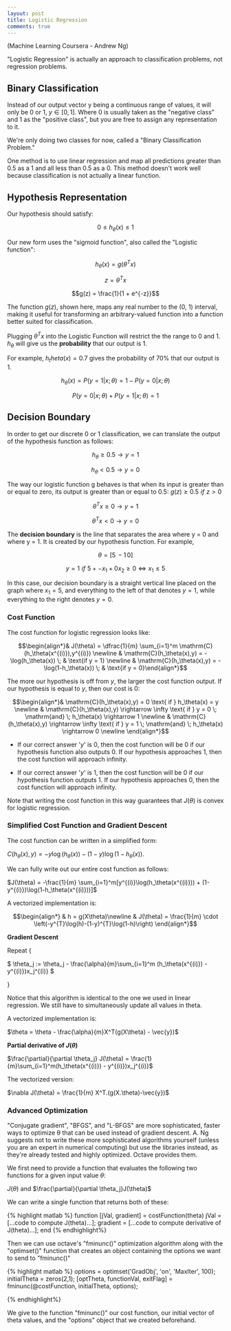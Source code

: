 ```yaml
---
layout: post
title: Logistic Regression
comments: true
---
```

(Machine Learning Coursera - Andrew Ng)

"Logistic Regression" is actually an approach to classification problems, not regression problems.

## Binary Classification

Instead of our output vector y being a continuous range of values, it will only be 0 or 1, $y \in [0,1]$.
Where 0 is usually taken as the "negative class" and 1 as the "positive class", but you are free to assign any representation to it.

We're only doing two classes for now, called a "Binary Classification Problem."

One method is to use linear regression and map all predictions greater than 0.5 as a 1 and all less than 0.5 as a 0. This method doesn't work well because classification is not actually a linear function.

## Hypothesis Representation

Our hypothesis should satisfy:

$$ 0 \le h_{\theta}(x) \le 1$$

Our new form uses the "sigmoid function", also called the "Logistic function":

$$h_{\theta}(x) = g(\theta^Tx)$$

$$z = \theta^Tx$$

$$g(z) = \frac{1}{1 + e^{-z}}$$

The function $g(z)$, shown here, maps any real number to the (0, 1) interval, making it useful for transforming an arbitrary-valued function into a function better suited for classification.

Plugging $\theta^Tx$ into the Logistic Function will restrict the the range to 0 and 1. $h_{\theta}$ will give us the __probability__ that our output is 1.

For example, $h_theta(x)=0.7$ gives the probability of 70% that our output is 1.

$$h_\theta(x) = P(y=1|x;\theta) = 1 - P(y=0|x;\theta)$$

$$P(y=0|x;\theta) + P(y=1|x;\theta) = 1$$

## Decision Boundary

In order to get our discrete 0 or 1 classification, we can translate the output of the hypothesis function as follows:

$$h_{\theta} \ge 0.5 \rightarrow y = 1$$

$$h_{\theta} < 0.5 \rightarrow y = 0$$

The way our logistic function g behaves is that when its input is greater than or equal to zero, its output is greater than or equal to 0.5: $g(z) \ge 0.5 \,\, if \,\, z > 0$

$$\theta^Tx \ge 0 \rightarrow y = 1$$

$$\theta^Tx < 0 \rightarrow y = 0$$

The __decision boundary__ is the line that separates the area where y = 0 and where y = 1. It is created by our hypothesis function. For example,

$$\theta = [5 \, -1 \, 0]$$

$$y = 1 \,\, if \,\, 5 + -x_1 + 0x_2 \ge 0 \Leftrightarrow x_1 \le 5$$

In this case, our decision boundary is a straight vertical line placed on the graph where $x_1 = 5$, and everything to the left of that denotes $y = 1$, while everything to the right denotes $y = 0$.

### Cost Function

The cost function for logistic regression looks like:

$$\begin{align*}& J(\theta) = \dfrac{1}{m} \sum_{i=1}^m \mathrm{C}(h_\theta(x^{(i)}),y^{(i)}) \newline & \mathrm{C}(h_\theta(x),y) = -\log(h_\theta(x)) \; & \text{if y = 1} \newline & \mathrm{C}(h_\theta(x),y) = -\log(1-h_\theta(x)) \; & \text{if y = 0}\end{align*}$$

The more our hypothesis is off from $y$, the larger the cost function output. If our hypothesis is equal to $y$, then our cost is 0:

$$\begin{align*}& \mathrm{C}(h_\theta(x),y) = 0 \text{  if  } h_\theta(x) = y \newline & \mathrm{C}(h_\theta(x),y) \rightarrow \infty \text{  if  } y = 0 \; \mathrm{and} \; h_\theta(x) \rightarrow 1 \newline & \mathrm{C}(h_\theta(x),y) \rightarrow \infty \text{  if  } y = 1 \; \mathrm{and} \; h_\theta(x) \rightarrow 0 \newline \end{align*}$$

- If our correct answer '$y$' is 0, then the cost function will be 0 if our hypothesis function also outputs 0. If our hypothesis approaches 1, then the cost function will approach infinity.

- If our correct answer '$y$' is 1, then the cost function will be 0 if our hypothesis function outputs 1. If our hypothesis approaches 0, then the cost function will approach infinity.

Note that writing the cost function in this way guarantees that $J(\theta)$ is convex for logistic regression.

### Simplified Cost Function and Gradient Descent

The cost function can be written in a simplified form:

$C(h_\theta(x), y) = -y \log (h_\theta(x)) - (1-y) \log(1 - h_\theta(x))$.

We can fully write out our entire cost function as follows:

$J(\theta) = -\frac{1}{m} \sum_{i=1}^m[y^{(i)}\log(h_\theta(x^{(i)})) + (1-y^{(i)})\log(1-h_\theta(x^{(i)}))]$

A vectorized implementation is:

$$\begin{align*}
& h = g(X\theta)\newline
& J(\theta)  = \frac{1}{m} \cdot \left(-y^{T}\log(h)-(1-y)^{T}\log(1-h)\right)
\end{align*}$$

**Gradient Descent**

Repeat {

$ \theta_j := \theta_j - \frac{\alpha}{m}\sum_{i=1}^m (h_\theta(x^{(i)}) - y^{(i)})x_j^{(i)} $

}

Notice that this algorithm is identical to the one we used in linear regression. We still have to simultaneously update all values in theta.

A vectorized implementation is:

$\theta = \theta - \frac{\alpha}{m}X^T(g(X\theta) - \vec{y})$

**Partial derivative of $J(\theta)$**

$\frac{\partial}{\partial \theta_j} J(\theta) = \frac{1}{m}\sum_{i=1}^m(h_\theta(x^{(i)}) - y^{(i)})x_j^{(i)}$

The vectorized version:

$\nabla J(\theta) = \frac{1}{m} X^T.(g(X.\theta)-\vec{y})$

### Advanced Optimization

"Conjugate gradient", "BFGS", and "L-BFGS" are more sophisticated, faster ways to optimize θ that can be used instead of gradient descent. A. Ng suggests not to write these more sophisticated algorithms yourself (unless you are an expert in numerical computing) but use the libraries instead, as they're already tested and highly optimized. Octave provides them.

We first need to provide a function that evaluates the following two functions for a given input value $\theta$:

$J(\theta)$ and $\frac{\partial}{\partial \theta_j}J(\theta)$

We can write a single function that returns both of these:

{% highlight matlab %}
function [jVal, gradient] = costFunction(theta)
  jVal = [...code to compute J(theta)...];
  gradient = [...code to compute derivative of J(theta)...];
end
{% endhighlight%}

Then we can use octave's "fminunc()" optimization algorithm along with the "optimset()" function that creates an object containing the options we want to send to "fminunc()"

{% highlight matlab %}
options = optimset('GradObj', 'on', 'MaxIter', 100);
      initialTheta = zeros(2,1);
      [optTheta, functionVal, exitFlag] = fminunc(@costFunction, initialTheta, options);

{% endhighlight%}

We give to the function "fminunc()" our cost function, our initial vector of theta values, and the "options" object that we created beforehand.
